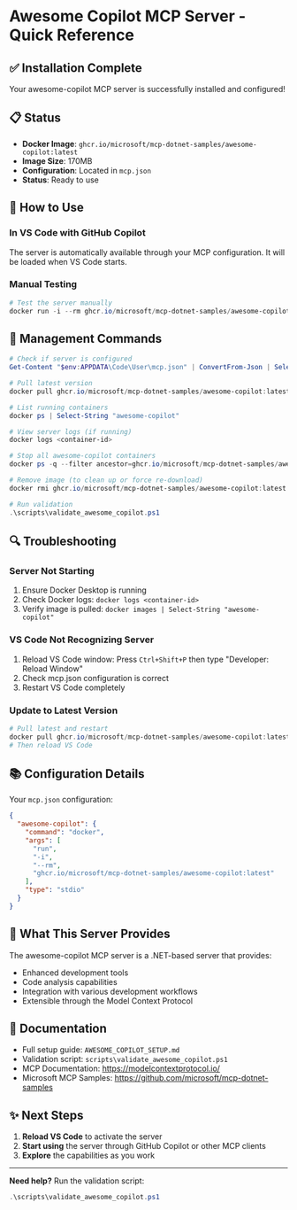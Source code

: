 # Awesome Copilot MCP Server - Quick Reference

## ✅ Installation Complete

Your awesome-copilot MCP server is successfully installed and configured!

## 📋 Status
- **Docker Image**: `ghcr.io/microsoft/mcp-dotnet-samples/awesome-copilot:latest`
- **Image Size**: 170MB
- **Configuration**: Located in `mcp.json`
- **Status**: Ready to use

## 🚀 How to Use

### In VS Code with GitHub Copilot
The server is automatically available through your MCP configuration. It will be loaded when VS Code starts.

### Manual Testing
```powershell
# Test the server manually
docker run -i --rm ghcr.io/microsoft/mcp-dotnet-samples/awesome-copilot:latest
```

## 🔧 Management Commands

```powershell
# Check if server is configured
Get-Content "$env:APPDATA\Code\User\mcp.json" | ConvertFrom-Json | Select-Object -ExpandProperty servers | Select-Object -ExpandProperty 'awesome-copilot'

# Pull latest version
docker pull ghcr.io/microsoft/mcp-dotnet-samples/awesome-copilot:latest

# List running containers
docker ps | Select-String "awesome-copilot"

# View server logs (if running)
docker logs <container-id>

# Stop all awesome-copilot containers
docker ps -q --filter ancestor=ghcr.io/microsoft/mcp-dotnet-samples/awesome-copilot:latest | ForEach-Object { docker stop $_ }

# Remove image (to clean up or force re-download)
docker rmi ghcr.io/microsoft/mcp-dotnet-samples/awesome-copilot:latest

# Run validation
.\scripts\validate_awesome_copilot.ps1
```

## 🔍 Troubleshooting

### Server Not Starting
1. Ensure Docker Desktop is running
2. Check Docker logs: `docker logs <container-id>`
3. Verify image is pulled: `docker images | Select-String "awesome-copilot"`

### VS Code Not Recognizing Server
1. Reload VS Code window: Press `Ctrl+Shift+P` then type "Developer: Reload Window"
2. Check mcp.json configuration is correct
3. Restart VS Code completely

### Update to Latest Version
```powershell
# Pull latest and restart
docker pull ghcr.io/microsoft/mcp-dotnet-samples/awesome-copilot:latest
# Then reload VS Code
```

## 📚 Configuration Details

Your `mcp.json` configuration:
```json
{
  "awesome-copilot": {
    "command": "docker",
    "args": [
      "run",
      "-i",
      "--rm",
      "ghcr.io/microsoft/mcp-dotnet-samples/awesome-copilot:latest"
    ],
    "type": "stdio"
  }
}
```

## 🎯 What This Server Provides

The awesome-copilot MCP server is a .NET-based server that provides:
- Enhanced development tools
- Code analysis capabilities
- Integration with various development workflows
- Extensible through the Model Context Protocol

## 📖 Documentation

- Full setup guide: `AWESOME_COPILOT_SETUP.md`
- Validation script: `scripts\validate_awesome_copilot.ps1`
- MCP Documentation: https://modelcontextprotocol.io/
- Microsoft MCP Samples: https://github.com/microsoft/mcp-dotnet-samples

## ✨ Next Steps

1. **Reload VS Code** to activate the server
2. **Start using** the server through GitHub Copilot or other MCP clients
3. **Explore** the capabilities as you work

---

**Need help?** Run the validation script:
```powershell
.\scripts\validate_awesome_copilot.ps1
```
